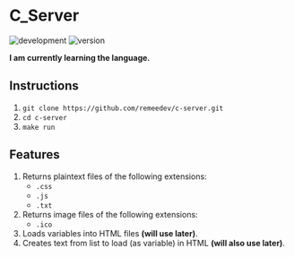 # C_Server

![development](https://img.shields.io/badge/Development_Status-In_Development-green?style=flat)
![version](https://img.shields.io/badge/Version_Number-0.1-yellow?style=flat)

**I am currently learning the language.**

## Instructions

1. `git clone https://github.com/remeedev/c-server.git`
1. `cd c-server`
1. `make run`

## Features

1. Returns plaintext files of the following extensions:
    - `.css`
    - `.js`
    - `.txt`
1. Returns image files of the following extensions:
    - `.ico`
1. Loads variables into HTML files **(will use later)**.
1. Creates text from list to load (as variable) in HTML **(will also use later)**.
